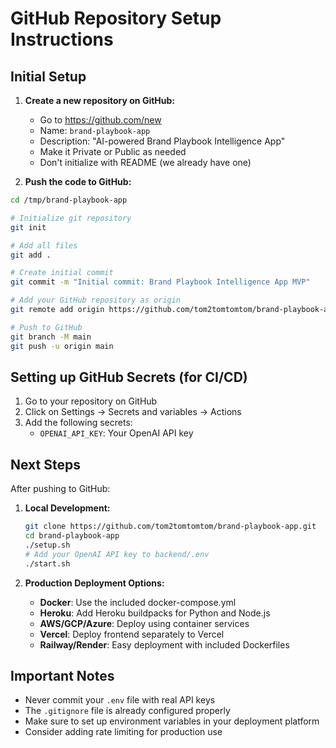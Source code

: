 # GitHub Repository Setup Instructions

## Initial Setup

1. **Create a new repository on GitHub:**
   - Go to https://github.com/new
   - Name: `brand-playbook-app`
   - Description: "AI-powered Brand Playbook Intelligence App"
   - Make it Private or Public as needed
   - Don't initialize with README (we already have one)

2. **Push the code to GitHub:**

```bash
cd /tmp/brand-playbook-app

# Initialize git repository
git init

# Add all files
git add .

# Create initial commit
git commit -m "Initial commit: Brand Playbook Intelligence App MVP"

# Add your GitHub repository as origin
git remote add origin https://github.com/tom2tomtomtom/brand-playbook-app.git

# Push to GitHub
git branch -M main
git push -u origin main
```

## Setting up GitHub Secrets (for CI/CD)

1. Go to your repository on GitHub
2. Click on Settings → Secrets and variables → Actions
3. Add the following secrets:
   - `OPENAI_API_KEY`: Your OpenAI API key

## Next Steps

After pushing to GitHub:

1. **Local Development:**
   ```bash
   git clone https://github.com/tom2tomtomtom/brand-playbook-app.git
   cd brand-playbook-app
   ./setup.sh
   # Add your OpenAI API key to backend/.env
   ./start.sh
   ```

2. **Production Deployment Options:**
   - **Docker**: Use the included docker-compose.yml
   - **Heroku**: Add Heroku buildpacks for Python and Node.js
   - **AWS/GCP/Azure**: Deploy using container services
   - **Vercel**: Deploy frontend separately to Vercel
   - **Railway/Render**: Easy deployment with included Dockerfiles

## Important Notes

- Never commit your `.env` file with real API keys
- The `.gitignore` file is already configured properly
- Make sure to set up environment variables in your deployment platform
- Consider adding rate limiting for production use
